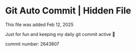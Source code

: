 # Git Auto Commit | Hidden File

This file was added Feb 12, 2025

Just for fun and keeping my daily git commit active 🤪

commit number: 2643807
